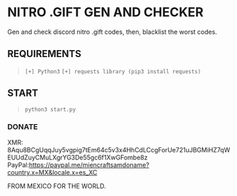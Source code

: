# NITRO .GIFT GEN AND CHECKER
Gen and check discord nitro .gift codes, then, blacklist the worst codes.



## REQUIREMENTS
> ```[+] Python3```
> ```[+] requests library (pip3 install requests)```


## START
> ```python3 start.py```


### DONATE
XMR: 8Aqu8BCgUqqJuy5vgpig7tEm64c5v3x4HhCdLCcgForUe721uJBGMiHZ7qWEUUdZuyCMuLXgrYG3De55gc6f1XwGFombe8z
PayPal:https://paypal.me/miencraftsamdoname?country.x=MX&locale.x=es_XC



FROM MEXICO FOR THE WORLD.
